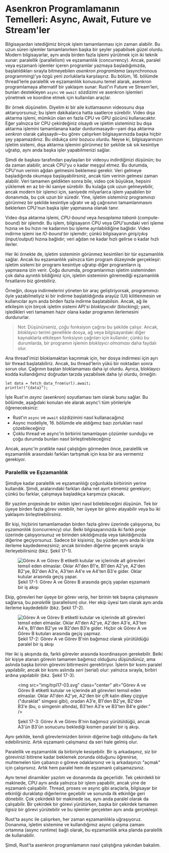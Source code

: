 # Asenkron Programlamanın Temelleri: Async, Await, Future ve Stream'ler

Bilgisayardan istediğimiz birçok işlem tamamlanması için zaman alabilir. Bu uzun süren işlemler tamamlanırken başka bir şeyler yapabilsek güzel olurdu. Modern bilgisayarlar, aynı anda birden fazla işlemi yürütmek için iki teknik sunar: paralellik (parallelism) ve eşzamanlılık (concurrency). Ancak, paralel veya eşzamanlı işlemler içeren programlar yazmaya başladığımızda, başlatıldıkları sırayla bitmeyebilen _asenkron programlama_ (asynchronous programming)'ya özgü yeni zorluklarla karşılaşırız. Bu bölüm, 16. bölümde thread'lerle paralellik ve eşzamanlılık konusunu temel alarak, asenkron programlamaya alternatif bir yaklaşım sunar: Rust'ın Future ve Stream'leri, bunları destekleyen `async` ve `await` sözdizimi ve asenkron işlemleri yönetmek ve koordine etmek için kullanılan araçlar.

Bir örnek düşünelim. Diyelim ki bir aile kutlamasının videosunu dışa aktarıyorsunuz; bu işlem dakikalarca hatta saatlerce sürebilir. Video dışa aktarma işlemi, mümkün olan en fazla CPU ve GPU gücünü kullanacaktır. Eğer yalnızca bir CPU çekirdeğiniz olsaydı ve işletim sisteminiz bu dışa aktarma işlemini tamamlanana kadar durdurmasaydı—yani dışa aktarma _senkron_ olarak çalışsaydı—bu görev çalışırken bilgisayarınızda başka hiçbir şey yapamazdınız. Bu oldukça sinir bozucu olurdu. Neyse ki, bilgisayarınızın işletim sistemi, dışa aktarma işlemini görünmez bir şekilde sık sık kesintiye uğratıp, aynı anda başka işler yapabilmenizi sağlar.

Şimdi de başkası tarafından paylaşılan bir videoyu indirdiğinizi düşünün; bu da zaman alabilir, ancak CPU'yu o kadar meşgul etmez. Bu durumda, CPU'nun verinin ağdan gelmesini beklemesi gerekir. Veri gelmeye başladığında okumaya başlayabilirsiniz, ancak tüm verinin gelmesi zaman alabilir. Veri tamamen geldikten sonra bile, video çok büyükse, hepsini yüklemek en az bir-iki saniye sürebilir. Bu kulağa çok uzun gelmeyebilir, ancak modern bir işlemci için, saniyede milyarlarca işlem yapabilen bir donanımda, bu çok uzun bir süredir. Yine, işletim sisteminiz programınızı görünmez bir şekilde kesintiye uğratır ve ağ çağrısının tamamlanmasını beklerken CPU'nun başka işler yapmasına olanak tanır.

Video dışa aktarma işlemi, _CPU-bound_ veya _hesaplama tabanlı_ (compute-bound) bir işlemdir. Bu işlem, bilgisayarın CPU veya GPU'sundaki veri işleme hızına ve bu hızın ne kadarının bu işleme ayrılabildiğine bağlıdır. Video indirme işlemi ise _IO-bound_ bir işlemdir; çünkü bilgisayarın _giriş/çıkış_ (input/output) hızına bağlıdır; veri ağdan ne kadar hızlı gelirse o kadar hızlı ilerler.

Her iki örnekte de, işletim sisteminin görünmez kesintileri bir tür eşzamanlılık sağlar. Ancak bu eşzamanlılık yalnızca tüm program düzeyinde gerçekleşir: işletim sistemi bir programı kesintiye uğratıp diğer programların iş yapmasına izin verir. Çoğu durumda, programlarımızı işletim sisteminden çok daha ayrıntılı bildiğimiz için, işletim sisteminin göremediği eşzamanlılık fırsatlarını biz görebiliriz.

Örneğin, dosya indirmelerini yöneten bir araç geliştiriyorsak, programımızı öyle yazabilmeliyiz ki bir indirme başlatıldığında arayüz (UI) kilitlenmesin ve kullanıcılar aynı anda birden fazla indirme başlatabilsin. Ancak, ağ ile etkileşim için birçok işletim sistemi API'si _bloklayıcıdır_ (blocking); yani, işledikleri veri tamamen hazır olana kadar programın ilerlemesini durdururlar.

> Not: Düşünürseniz, _çoğu_ fonksiyon çağrısı bu şekilde çalışır. Ancak, _bloklayıcı_ terimi genellikle dosya, ağ veya bilgisayardaki diğer kaynaklarla etkileşen fonksiyon çağrıları için kullanılır; çünkü bu durumlarda, bir programın işlemin _bloklayıcı olmaması_ daha faydalı olur.

Ana thread'imizi bloklamaktan kaçınmak için, her dosya indirmesi için ayrı bir thread başlatabiliriz. Ancak, bu thread'lerin yükü bir noktadan sonra sorun olur. Çağrının baştan bloklamaması daha iyi olurdu. Ayrıca, bloklayıcı kodda kullandığımız doğrudan tarzda yazabilsek daha iyi olurdu, örneğin:

```rust,ignore,does_not_compile
let data = fetch_data_from(url).await;
println!("{data}");
```

İşte Rust'ın _async_ (asenkron) soyutlaması tam olarak bunu sağlar. Bu bölümde, aşağıdaki konuları ele alarak async'i tüm yönleriyle öğreneceksiniz:

- Rust'ın `async` ve `await` sözdizimini nasıl kullanacağınız
- Async modeliyle, 16. bölümde ele aldığımız bazı zorlukları nasıl çözebileceğiniz
- Çoklu thread ve async'in birbirini tamamlayan çözümler sunduğu ve çoğu durumda bunları nasıl birleştirebileceğiniz

Ancak, async'in pratikte nasıl çalıştığını görmeden önce, paralellik ve eşzamanlılık arasındaki farkları tartışmak için kısa bir ara vermemiz gerekiyor.

### Paralellik ve Eşzamanlılık

Şimdiye kadar paralellik ve eşzamanlılığı çoğunlukla birbirinin yerine kullandık. Şimdi, aralarındaki farkları daha net ayırt etmemiz gerekiyor; çünkü bu farklar, çalışmaya başladıkça karşımıza çıkacak.

Bir yazılım projesinde bir ekibin işleri nasıl bölebileceğini düşünün. Tek bir üyeye birden fazla görev verebilir, her üyeye bir görev atayabilir veya bu iki yaklaşımı birleştirebilirsiniz.

Bir kişi, hiçbirini tamamlamadan birden fazla görev üzerinde çalışıyorsa, bu _eşzamanlılık_ (concurrency) olur. Belki bilgisayarınızda iki farklı proje üzerinde çalışıyorsunuz ve birinden sıkıldığınızda veya takıldığınızda diğerine geçiyorsunuz. Sadece bir kişisiniz, bu yüzden aynı anda iki işte ilerleme kaydedemezsiniz; ancak birinden diğerine geçerek sırayla ilerleyebilirsiniz (bkz. Şekil 17-1).

<figure>

<img src="img/trpl17-01.svg" class="center" alt="Görev A ve Görev B etiketli kutular ve içlerinde alt görevleri temsil eden elmaslar. Oklar A1'den B1'e, B1'den A2'ye, A2'den B2'ye, B2'den A3'e, A3'ten A4'e ve A4'ten B3'e gider. Oklar kutular arasında geçiş yapar." />

<figcaption>Şekil 17-1: Görev A ve Görev B arasında geçiş yapılan eşzamanlı bir iş akışı</figcaption>

</figure>

Ekip, görevleri her üyeye bir görev verip, her birinin tek başına çalışmasını sağlarsa, bu _paralellik_ (parallelism) olur. Her ekip üyesi tam olarak aynı anda ilerleme kaydedebilir (bkz. Şekil 17-2).

<figure>

<img src="img/trpl17-02.svg" class="center" alt="Görev A ve Görev B etiketli kutular ve içlerinde alt görevleri temsil eden elmaslar. Oklar A1'den A2'ye, A2'den A3'e, A3'ten A4'e, B1'den B2'ye ve B2'den B3'e gider. Hiçbir ok Görev A ve Görev B kutuları arasında geçiş yapmaz." />

<figcaption>Şekil 17-2: Görev A ve Görev B'nin bağımsız olarak yürütüldüğü paralel bir iş akışı</figcaption>

</figure>

Her iki iş akışında da, farklı görevler arasında koordinasyon gerekebilir. Belki bir kişiye atanan görevin tamamen bağımsız olduğunu _düşündünüz_, ama aslında başka birinin görevini bitirmesini gerektiriyor. İşlerin bir kısmı paralel yapılabilir, ancak bir kısmı aslında _seri_ (serial) olur: yalnızca sırayla, birbiri ardına yapılabilir (bkz. Şekil 17-3).

<figure>

<img src="img/trpl17-03.svg" class="center" alt="Görev A ve Görev B etiketli kutular ve içlerinde alt görevleri temsil eden elmaslar. Oklar A1'den A2'ye, A2'den bir çift kalın dikey çizgiye ("duraklat" simgesi gibi), oradan A3'e, B1'den B2'ye, B2'den B3'e (bu, o simgenin altında), B3'ten A3'e ve B3'ten B4'e gider." />

<figcaption>Şekil 17-3: Görev A ve Görev B'nin bağımsız yürütüldüğü, ancak A3'ün B3'ün sonucunu beklediği kısmen paralel bir iş akışı.</figcaption>

</figure>

Aynı şekilde, kendi görevlerinizden birinin diğerine bağlı olduğunu da fark edebilirsiniz. Artık eşzamanlı çalışmanız da seri hale gelmiş olur.

Paralellik ve eşzamanlılık da birbiriyle kesişebilir. Bir iş arkadaşınız, siz bir görevinizi bitirene kadar beklemek zorunda olduğunu öğrenirse, muhtemelen tüm çabanızı o göreve odaklarsınız ve iş arkadaşınızı "açmak" için çalışırsınız. Artık hem paralel hem de eşzamanlı çalışamazsınız.

Aynı temel dinamikler yazılım ve donanımda da geçerlidir. Tek çekirdekli bir makinede, CPU aynı anda yalnızca bir işlem yapabilir, ancak yine de eşzamanlı çalışabilir. Thread, proses ve async gibi araçlarla, bilgisayar bir etkinliği duraklatıp diğerlerine geçebilir ve sonunda ilk etkinliğe geri dönebilir. Çok çekirdekli bir makinede ise, aynı anda paralel olarak da çalışabilir. Bir çekirdek bir görevi yürütürken, başka bir çekirdek tamamen ilgisiz bir görevi yürütebilir ve bu işlemler gerçekten aynı anda gerçekleşir.

Rust'ta async ile çalışırken, her zaman eşzamanlılıkla uğraşıyoruz. Donanıma, işletim sistemine ve kullandığımız async çalışma zamanı ortamına (async runtime) bağlı olarak, bu eşzamanlılık arka planda paralellik de kullanabilir.

Şimdi, Rust'ta asenkron programlamanın nasıl çalıştığına yakından bakalım.
